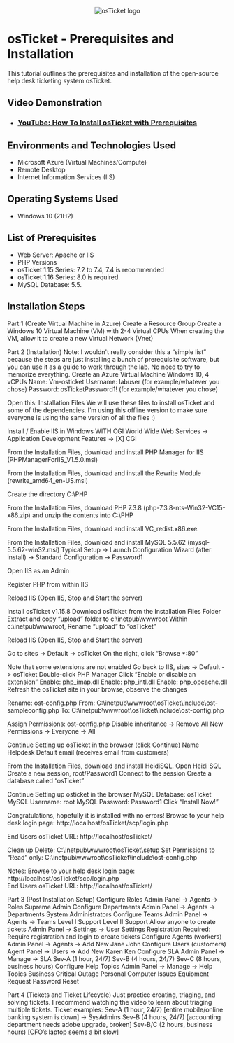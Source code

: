 <p align="center">
<img src="https://i.imgur.com/Clzj7Xs.png" alt="osTicket logo"/>
</p>

<h1>osTicket - Prerequisites and Installation</h1>
This tutorial outlines the prerequisites and installation of the open-source help desk ticketing system osTicket.<br />


<h2>Video Demonstration</h2>

- ### [YouTube: How To Install osTicket with Prerequisites](https://www.youtube.com/watch?v=K7T_JjvEamg)

<h2>Environments and Technologies Used</h2>

- Microsoft Azure (Virtual Machines/Compute)
- Remote Desktop
- Internet Information Services (IIS)

<h2>Operating Systems Used </h2>

- Windows 10</b> (21H2)

<h2>List of Prerequisites</h2>

- Web Server: Apache or IIS
- PHP Versions
- osTicket 1.15 Series: 7.2 to 7.4, 7.4 is recommended
- osTicket 1.16 Series: 8.0 is required.
- MySQL Database: 5.5.

<h2>Installation Steps</h2>

Part 1 (Create Virtual Machine in Azure)
Create a Resource Group
Create a Windows 10 Virtual Machine (VM) with 2-4 Virtual CPUs
When creating the VM, allow it to create a new Virtual Network (Vnet)

Part 2 (Installation)
Note: I wouldn't really consider this a “simple list” because the steps are just installing a bunch of prerequisite software, but you can use it as a guide to work through the lab. No need to try to memorize everything.
Create an Azure Virtual Machine Windows 10, 4 vCPUs
Name: Vm-osticket
Username: labuser (for example/whatever you chose)
Password: osTicketPassword1! (for example/whatever you chose)

Open this: Installation Files
We will use these files to install osTicket and some of the dependencies. I’m using this offline version to make sure everyone is using the same version of all the files :)

Install / Enable IIS in Windows WITH CGI
World Wide Web Services -> Application Development Features -> [X] CGI

From the Installation Files, download and install PHP Manager for IIS (PHPManagerForIIS_V1.5.0.msi)

From the Installation Files, download and install the Rewrite Module (rewrite_amd64_en-US.msi)

Create the directory C:\PHP

From the Installation Files, download PHP 7.3.8 (php-7.3.8-nts-Win32-VC15-x86.zip) and unzip the contents into C:\PHP

From the Installation Files, download and install VC_redist.x86.exe.

From the Installation Files, download and install MySQL 5.5.62 (mysql-5.5.62-win32.msi)
Typical Setup ->
Launch Configuration Wizard (after install) ->
Standard Configuration ->
Password1

Open IIS as an Admin

Register PHP from within IIS

Reload IIS (Open IIS, Stop and Start the server)

Install osTicket v1.15.8
Download osTicket from the Installation Files Folder
Extract and copy “upload” folder to c:\inetpub\wwwroot
Within c:\inetpub\wwwroot, Rename “upload” to “osTicket”

Reload IIS (Open IIS, Stop and Start the server)

Go to sites -> Default -> osTicket
On the right, click “Browse *:80”

Note that some extensions are not enabled
Go back to IIS, sites -> Default -> osTicket
Double-click PHP Manager
Click “Enable or disable an extension”
Enable: php_imap.dll
Enable: php_intl.dll
Enable: php_opcache.dll
Refresh the osTicket site in your browse, observe the changes

Rename: ost-config.php
From: C:\inetpub\wwwroot\osTicket\include\ost-sampleconfig.php
To: C:\inetpub\wwwroot\osTicket\include\ost-config.php

Assign Permissions: ost-config.php
Disable inheritance -> Remove All
New Permissions -> Everyone -> All

Continue Setting up osTicket in the browser (click Continue)
Name Helpdesk
Default email (receives email from customers)

From the Installation Files, download and install HeidiSQL.
Open Heidi SQL
Create a new session, root/Password1
Connect to the session
Create a database called “osTicket”

Continue Setting up osticket in the browser
MySQL Database: osTicket
MySQL Username: root
MySQL Password: Password1
Click “Install Now!”

Congratulations, hopefully it is installed with no errors!
Browse to your help desk login page: http://localhost/osTicket/scp/login.php

End Users osTicket URL:
http://localhost/osTicket/ 

Clean up
Delete: C:\inetpub\wwwroot\osTicket\setup
Set Permissions to “Read” only: C:\inetpub\wwwroot\osTicket\include\ost-config.php

Notes:
Browse to your help desk login page: http://localhost/osTicket/scp/login.php  
End Users osTicket URL: http://localhost/osTicket/ 

Part 3 (Post Installation Setup)
Configure Roles
Admin Panel -> Agents -> Roles
Supreme Admin
Configure Departments
Admin Panel -> Agents -> Departments
System Administrators
Configure Teams
Admin Panel -> Agents -> Teams
Level I Support
Level II Support
Allow anyone to create tickets
Admin Panel -> Settings -> User Settings
Registration Required: Require registration and login to create tickets 
Configure Agents (workers)
Admin Panel -> Agents -> Add New
Jane
John
Configure Users (customers)
Agent Panel -> Users -> Add New
Karen
Ken
Configure SLA
Admin Panel -> Manage -> SLA
Sev-A (1 hour, 24/7)
Sev-B (4 hours, 24/7)
Sev-C (8 hours, business hours)
Configure Help Topics
Admin Panel -> Manage -> Help Topics
Business Critical Outage
Personal Computer Issues
Equipment Request
Password Reset

Part 4 (Tickets and Ticket Lifecycle)
Just practice creating, triaging, and solving tickets. I recommend watching the video to learn about triaging multiple tickets.
Ticket examples:
Sev-A (1 hour, 24/7) [entire mobile/online banking system is down] -> SysAdmins
Sev-B (4 hours, 24/7) [accounting department needs adobe upgrade, broken]
Sev-B/C (2 hours, business hours) [CFO’s laptop seems a bit slow]
</p>
<br />
